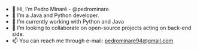 - 👋 Hi, I’m Pedro Minaré - @pedrominare
- 👀 I’m a Java and Python developer.
- 🌱 I’m currently working with Python and Java
- 💞️ I’m looking to collaborate on open-source projects acting on back-end side.
- 📫 You can reach me through e-mail: pedrominare94@gmail.com

<!---
pedrominare/pedrominare is a ✨ special ✨ repository because its `README.md` (this file) appears on your GitHub profile.
You can click the Preview link to take a look at your changes.
--->
